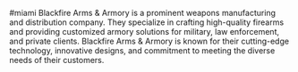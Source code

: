#miami
Blackfire Arms & Armory is a prominent weapons manufacturing and distribution company. They specialize in crafting high-quality firearms and providing customized armory solutions for military, law enforcement, and private clients. Blackfire Arms & Armory is known for their cutting-edge technology, innovative designs, and commitment to meeting the diverse needs of their customers.